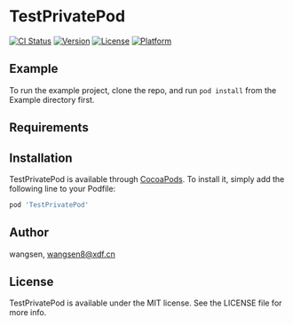 # TestPrivatePod

[![CI Status](https://img.shields.io/travis/wangsen/TestPrivatePod.svg?style=flat)](https://travis-ci.org/wangsen/TestPrivatePod)
[![Version](https://img.shields.io/cocoapods/v/TestPrivatePod.svg?style=flat)](https://cocoapods.org/pods/TestPrivatePod)
[![License](https://img.shields.io/cocoapods/l/TestPrivatePod.svg?style=flat)](https://cocoapods.org/pods/TestPrivatePod)
[![Platform](https://img.shields.io/cocoapods/p/TestPrivatePod.svg?style=flat)](https://cocoapods.org/pods/TestPrivatePod)

## Example

To run the example project, clone the repo, and run `pod install` from the Example directory first.

## Requirements

## Installation

TestPrivatePod is available through [CocoaPods](https://cocoapods.org). To install
it, simply add the following line to your Podfile:

```ruby
pod 'TestPrivatePod'
```

## Author

wangsen, wangsen8@xdf.cn

## License

TestPrivatePod is available under the MIT license. See the LICENSE file for more info.
